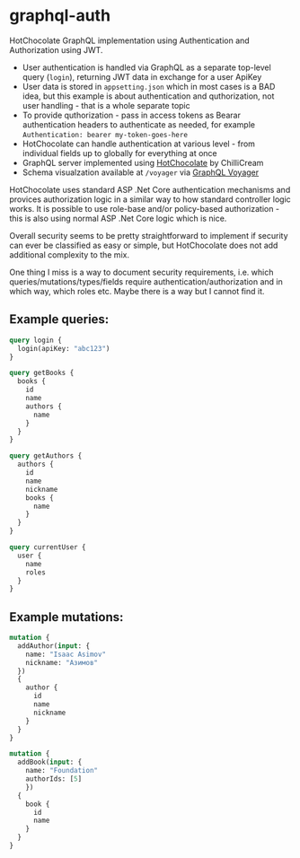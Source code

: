 # graphql-auth
HotChocolate GraphQL implementation using Authentication and Authorization using JWT.

- User authentication is handled via GraphQL as a separate top-level query (`login`), returning JWT data in exchange for a user ApiKey
- User data is stored in `appsetting.json` which in most cases is a BAD idea, but this example is about authentication and quthorization, not user handling - that is a whole separate topic
- To provide quthorization - pass in access tokens as Bearar authentication headers to authenticate as needed, for example `Authentication: bearer my-token-goes-here`
- HotChocolate can handle authentication at various level - from individual fields up to globally for everything at once
- GraphQL server implemented using [HotChocolate](https://chillicream.com/docs/hotchocolate) by ChilliCream
- Schema visualzation available at `/voyager` via [GraphQL Voyager](https://github.com/APIs-guru/graphql-voyager)

HotChocolate uses standard ASP .Net Core authentication mechanisms and provices authorization logic in a similar way to how standard controller logic works. 
It is possible to use role-base and/or policy-based authorization - this is also using normal ASP .Net Core logic which is nice.

Overall security seems to be pretty straightforward to implement if security can ever be classified as easy or simple, but HotChocolate does not add additional complexity to the mix.

One thing I miss is a way to document security requirements, i.e. which queries/mutations/types/fields require authentication/authorization and in which way, which roles etc. 
Maybe there is a way but I cannot find it.

## Example queries:
```graphql
query login {
  login(apiKey: "abc123") 
}
```

```graphql
query getBooks {
  books {
    id
    name 
    authors {
      name
    }
  }
}
```

```graphql
query getAuthors {
  authors {
    id
    name
    nickname
    books {
      name 
    }
  }
}
```

```graphql
query currentUser {
  user {
    name 
    roles 
  }
}
```

## Example mutations:
```graphql
mutation { 
  addAuthor(input: { 
    name: "Isaac Asimov"
    nickname: "Азимов"
  }) 
  {
    author {
      id
      name
      nickname
    }
  }
}
```

```graphql
mutation { 
  addBook(input: { 
    name: "Foundation"
    authorIds: [5]
    }) 
  {
    book {
      id
      name
    }
  }
}
```
